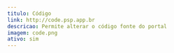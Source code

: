 ```yaml
---
titulo: Código
link: http://code.psp.app.br
descricao: Permite alterar o código fonte do portal
imagem: code.png
ativo: sim
---
```

